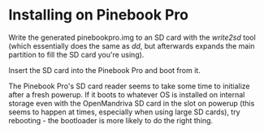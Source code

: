 Installing on Pinebook Pro
==========================

Write the generated pinebookpro.img to an SD card with
the _write2sd_ tool (which essentially does the same as _dd_,
but afterwards expands the main partition to fill the SD
card you're using).

Insert the SD card into the Pinebook Pro and boot from it.

The Pinebook Pro's SD card reader seems to take some time to
initialize after a fresh powerup. If it boots to whatever OS
is installed on internal storage even with the OpenMandriva SD
card in the slot on powerup (this seems to happen at times,
especially when using large SD cards), try rebooting - the
bootloader is more likely to do the right thing.
